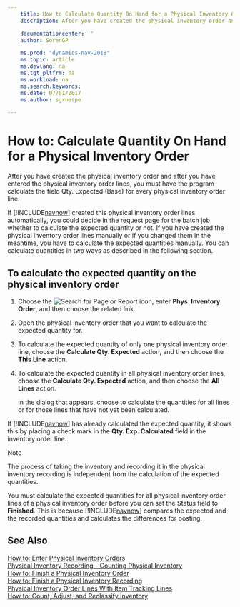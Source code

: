 ```yaml
---
    title: How to Calculate Quantity On Hand for a Physical Inventory Order
    description: After you have created the physical inventory order and after you have entered the physical inventory order lines, you must have the program calculate the field Qty. Expected (Base) for every physical inventory order line.

    documentationcenter: ''
    author: SorenGP

    ms.prod: "dynamics-nav-2018"
    ms.topic: article
    ms.devlang: na
    ms.tgt_pltfrm: na
    ms.workload: na
    ms.search.keywords:
    ms.date: 07/01/2017
    ms.author: sgroespe

---
```

# How to: Calculate Quantity On Hand for a Physical Inventory Order
After you have created the physical inventory order and after you have entered the physical inventory order lines, you must have the program calculate the field Qty. Expected (Base) for every physical inventory order line.  

If [!INCLUDE[navnow](../../includes/navnow_md.md)] created this physical inventory order lines automatically, you could decide in the request page for the batch job whether to calculate the expected quantity or not. If you have created the physical inventory order lines manually or if you changed them in the meantime, you have to calculate the expected quantities manually. You can calculate quantities in two ways as described in the following section.  

## To calculate the expected quantity on the physical inventory order  

1.  Choose the ![Search for Page or Report](../../media/ui-search/search_small.png "Search for Page or Report icon") icon, enter **Phys. Inventory Order**, and then choose the related link.  
2.  Open the physical inventory order that you want to calculate the expected quantity for.  
3.  To calculate the expected quantity of only one physical inventory order line, choose the **Calculate Qty. Expected** action, and then choose the **This Line** action.  
4.  To calculate the expected quantity in all physical inventory order lines, choose the **Calculate Qty. Expected** action, and then choose the **All Lines** action.  

    In the dialog that appears, choose to calculate the quantities for all lines or for those lines that have not yet been calculated.  

If [!INCLUDE[navnow](../../includes/navnow_md.md)] has already calculated the expected quantity, it shows this by placing a check mark in the **Qty. Exp. Calculated** field in the inventory order line.  

> [!NOTE]  
>  The process of taking the inventory and recording it in the physical inventory recording is independent from the calculation of the expected quantities.  

You must calculate the expected quantities for all physical inventory order lines of a physical inventory order before you can set the Status field to **Finished**. This is because [!INCLUDE[navnow](../../includes/navnow_md.md)] compares the expected and the recorded quantities and calculates the differences for posting.  

## See Also  
 [How to: Enter Physical Inventory Orders](how-to-enter-physical-inventory-orders.md)   
 [Physical Inventory Recording - Counting Physical Inventory](physical-inventory-recording-counting-physical-inventory.md)   
 [How to: Finish a Physical Inventory Order](how-to-finish-a-physical-inventory-order.md)   
 [How to: Finish a Physical Inventory Recording](how-to-finish-a-physical-inventory-recording.md)   
 [Physical Inventory Order Lines With Item Tracking Lines](physical-inventory-order-lines-with-item-tracking-lines.md)  
 [How to: Count, Adjust, and Reclassify Inventory](../../inventory-how-count-adjust-reclassify.md)
